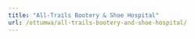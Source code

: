 ```yaml
---
title: "All-Trails Bootery & Shoe Hospital"
url: /ottumwa/all-trails-bootery-and-shoe-hospital/
---
```

